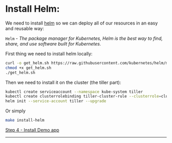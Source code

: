 # Install Helm:
We need to install [helm] so we can deploy all of our resources in an easy and reusable way:

`Helm` - _The package manager for Kubernetes, Helm is the best way to find, share, and use software built for Kubernetes._

First thing we need to install helm locally:
```bash
curl -o get_helm.sh https://raw.githubusercontent.com/kubernetes/helm/master/scripts/get
chmod +x get_helm.sh
./get_helm.sh
```
Then we need to install it on the cluster (the tiller part):
```bash
kubectl create serviceaccount --namespace kube-system tiller
kubectl create clusterrolebinding tiller-cluster-rule --clusterrole=cluster-admin --serviceaccount=kube-system:tiller
helm init --service-account tiller --upgrade
```

Or simply
```bash
make install-helm
```
[Step 4 - Install Demo app](https://github.com/Rookout/k8s-auto-dns-and-tls-guide/blob/master/gke/step_4_hello_world.md)


---
[//]: #URLs

   [helm]: <https://helm.sh/>